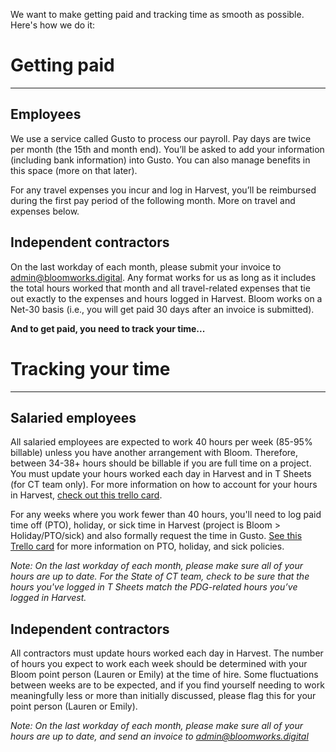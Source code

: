 We want to make getting paid and tracking time as smooth as possible. Here's how we do it: 

# Getting paid
---------------------

## Employees
We use a service called Gusto to process our payroll. Pay days are twice per month (the 15th and month end). You’ll be asked to add your information (including bank information) into Gusto. You can also manage benefits in this space (more on that later). 

For any travel expenses you incur and log in Harvest, you’ll be reimbursed during the first pay period of the following month. More on travel and expenses below. 

## Independent contractors
On the last workday of each month, please submit your invoice to admin@bloomworks.digital. Any format works for us as long as it includes the total hours worked that month and all travel-related expenses that tie out exactly to the expenses and hours logged in Harvest. Bloom works on a Net-30 basis (i.e., you will get paid 30 days after an invoice is submitted).

**And to get paid, you need to track your time...**

# Tracking your time
------------------------------

## Salaried employees
All salaried employees are expected to work 40 hours per week (85-95% billable) unless you have another arrangement with Bloom. Therefore, between 34-38+ hours should be billable if you are full time on a project. You must update your hours worked each day in Harvest and in T Sheets (for CT team only). For more information on how to account for your hours in Harvest, [check out this trello card](https://trello.com/c/MDeCS2Sd).

For any weeks where you work fewer than 40 hours, you'll need to log paid time off (PTO), holiday, or sick time in Harvest (project is Bloom > Holiday/PTO/sick) and also formally request the time in Gusto. [See this Trello card](https://trello.com/c/bOtixcay) for more information on PTO, holiday, and sick policies.

*Note: On the last workday of each month, please make sure all of your hours are up to date. For the State of CT team, check to be sure that the hours you've logged in T Sheets match the PDG-related hours you’ve logged in Harvest.* 

## Independent contractors
All contractors must update hours worked each day in Harvest. The number of hours you expect to work each week should be determined with your Bloom point person (Lauren or Emily) at the time of hire. Some fluctuations between weeks are to be expected, and if you find yourself needing to work meaningfully less or more than initially discussed, please flag this for your point person (Lauren or Emily).  

*Note: On the last workday of each month, please make sure all of your hours are up to date, and send an invoice to admin@bloomworks.digital*
